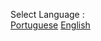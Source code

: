 Select Language :   
                    [Portuguese](https://github.com/virgnet/api-modelo-asp.net-core/blob/main/README.md)
                    [English](https://github.com/virgnet/api-modelo-asp.net-core/blob/main/README-en.md)

 